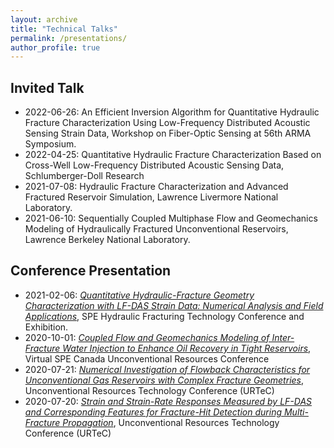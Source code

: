 ```yaml
---
layout: archive
title: "Technical Talks"
permalink: /presentations/
author_profile: true
---
```


## Invited Talk
- 2022-06-26: An Efficient Inversion Algorithm for Quantitative Hydraulic Fracture Characterization Using Low-Frequency Distributed Acoustic Sensing Strain Data, Workshop on Fiber-Optic Sensing at 56th ARMA Symposium.  
- 2022-04-25: Quantitative Hydraulic Fracture Characterization Based on Cross-Well Low-Frequency Distributed Acoustic Sensing Data, Schlumberger-Doll Research
- 2021-07-08: Hydraulic Fracture Characterization and Advanced Fractured Reservoir Simulation, Lawrence Livermore National Laboratory.
- 2021-06-10: Sequentially Coupled Multiphase Flow and Geomechanics Modeling of Hydraulically Fractured Unconventional Reservoirs, Lawrence Berkeley National Laboratory.


## Conference Presentation 
- 2021-02-06: [*Quantitative Hydraulic-Fracture Geometry Characterization with LF-DAS Strain Data: Numerical Analysis and Field Applications*](https://doi.org/10.2118/204158-MS), SPE Hydraulic Fracturing Technology Conference and Exhibition. 
- 2020-10-01: [*Coupled Flow and Geomechanics Modeling of Inter-Fracture Water Injection to Enhance Oil Recovery in Tight Reservoirs*](https://doi.org/10.2118/199983-PA), Virtual SPE Canada Unconventional Resources Conference
- 2020-07-21: [*Numerical Investigation of Flowback Characteristics for Unconventional Gas Reservoirs with Complex Fracture Geometries*](https://www.onepetro.org/conference-paper/URTEC-2020-2955-MS), Unconventional Resources Technology Conference (URTeC)
- 2020-07-20: [*Strain and Strain-Rate Responses Measured by LF-DAS and Corresponding Features for Fracture-Hit Detection during Multi-Fracture Propagation*](https://www.onepetro.org/conference-paper/URTEC-2020-2948-MS), Unconventional Resources Technology Conference (URTeC) 
